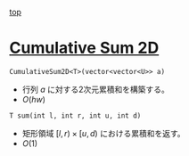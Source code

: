 [top](../README.md)

# [Cumulative Sum 2D](./cum2d.hpp)

`CumulativeSum2D<T>(vector<vector<U>> a)`
- 行列 $a$ に対する2次元累積和を構築する。
- $O(hw)$

`T sum(int l, int r, int u, int d)`
- 矩形領域 $[l, r) \times [u, d)$ における累積和を返す。
- $O(1)$